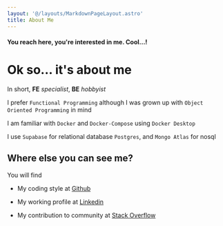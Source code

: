 ```yaml
---
layout: '@/layouts/MarkdownPageLayout.astro'
title: About Me
---
```


#### You reach here, you're interested in me. Cool...!

# Ok so... it's about me

In short, **FE** *specialist*, **BE** *hobbyist*

I prefer `Functional Programming` although I was grown up with `Object Oriented Programming` in mind

<!-- I am capable of working on: -->
<!---->
<!-- - `NodeJS` with `ExpressJS` -->
<!-- - `Go` with `GoFiber` -->
<!-- - `PHP` with `Laravel` -->

I am familiar with `Docker` and `Docker-Compose` using `Docker Desktop`

I use `Supabase` for relational database `Postgres`,
and `Mongo Atlas` for nosql

## Where else you can see me?

You will find

- My coding style at
<a class="link-primary" href="https://github.com/hpb0412/" target="_blank">Github</a>

- My working profile at
<a class="link-primary" href="https://www.linkedin.com/in/khoadodang/" target="_blank">Linkedin</a>

- My contribution to community at
<a class="link-primary" href="https://stackoverflow.com/users/3550678/khoa" target="_blank">Stack Overflow</a>
